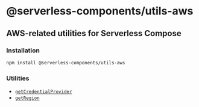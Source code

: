 # @serverless-components/utils-aws

## AWS-related utilities for Serverless Compose

### Installation

```bash
npm install @serverless-components/utils-aws
```

### Utilities

- [`getCredentialProvider`](docs/get-credential-provider.md)
- [`getRegion`](docs/get-region.md)
